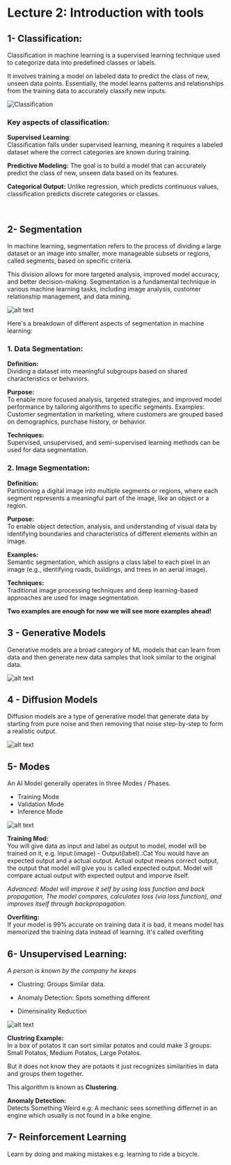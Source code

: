# Lecture 2: Introduction with tools

## 1- Classification:
Classification in machine learning is a supervised learning technique used to categorize data into predefined classes or labels.

It involves training a model on labeled data to predict the class of new, unseen data points. Essentially, the model learns patterns and relationships from the training data to accurately classify new inputs.
 
![Classification](image-1.png)

### Key aspects of classification:

**Supervised Learning**: <br>
Classification falls under supervised learning, meaning it requires a labeled dataset where the correct categories are known during training.

**Predictive Modeling:**
The goal is to build a model that can accurately predict the class of new, unseen data based on its features. 

**Categorical Output:**
Unlike regression, which predicts continuous values, classification predicts discrete categories or classes. 

<br>

## 2- Segmentation 

In machine learning, segmentation refers to the process of dividing a large dataset or an image into smaller, more manageable subsets or regions, called segments, based on specific criteria.

This division allows for more targeted analysis, improved model accuracy, and better decision-making. Segmentation is a fundamental technique in various machine learning tasks, including image analysis, customer relationship management, and data mining. 

![alt text](image.png)

Here's a breakdown of different aspects of segmentation in machine learning:

### 1. Data Segmentation:
**Definition:** <br>
Dividing a dataset into meaningful subgroups based on shared characteristics or behaviors.
 
**Purpose:** <br>
To enable more focused analysis, targeted strategies, and improved model performance by tailoring algorithms to specific segments. 
Examples:
Customer segmentation in marketing, where customers are grouped based on demographics, purchase history, or behavior. 

**Techniques:** <br>
Supervised, unsupervised, and semi-supervised learning methods can be used for data segmentation. 


### 2. Image Segmentation:

**Definition:** <br>
Partitioning a digital image into multiple segments or regions, where each segment represents a meaningful part of the image, like an object or a region. 

**Purpose:** <br>
To enable object detection, analysis, and understanding of visual data by identifying boundaries and characteristics of different elements within an image. 

**Examples:** <br>
Semantic segmentation, which assigns a class label to each pixel in an image (e.g., identifying roads, buildings, and trees in an aerial image). 

**Techniques:** <br>
Traditional image processing techniques and deep learning-based approaches are used for image segmentation. 

**Two examples are enough for now we will see more examples ahead!**

## 3 - Generative Models
Generative models are a broad category of ML models that can learn from data and then generate new data samples that look similar to the original data.

![alt text](image-2.png)

## 4 - Diffusion Models
Diffusion models are a type of generative model that generate data by starting from pure noise and then removing that noise step-by-step to form a realistic output.

![alt text](image-3.png)

## 5- Modes

An AI Model generally operates in three Modes / Phases.

- Training Mode
- Validation Mode
- Inference Mode

![alt text](image-4.png)

**Training Mod:** <br>
You will give data as input and label as output to model, model will be trained on it, e.g. Input:(image) - Output(label).:Cat
You would have an expected output and a actual output.
Actual output means correct output, the output that model will give you is called expected output.
Model will compare actual output with expected output and imporve itself. <br>


*Advanced: Model will improve it self by using loss function and back propagation, The model compares, calculates loss (via loss function), and improves itself through backpropagation.*
<br>

**Overfiting:** <br>
If your model is 99% accurate on training data it is bad, it means model has memorized the training data instead of learning. It's called overfiting   

## 6- Unsupervised Learning:

*A person is known by the company he keeps* 

- Clustring:
Groups Similar data.

- Anomaly Detection:
Spots something different

- Dimensinality Reduction

![alt text](image-5.png)

**Clustring Example:** <br>
 In a box of potatos it can sort similar potatos and could make 3 groups: Small Potatos, Medium Potatos, Large Potatos.

But it does not know they are potaots it just recognizes similarities in data and groups them together.

This algorithm is known as **Clustering**.

**Anomaly Detection:** <br>
Detects Something Weird e.g: A mechanic sees something differnet in an engine which usually is not found in a bike engine. 


## 7- Reinforcement Learning
Learn by doing and making mistakes e.g. learning to ride a bicycle.